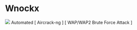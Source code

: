# Wnockx
<img src="/Layvth/wnockx/tree/main/src/banner.PNG"> 
Automated [ Aircrack-ng ] [ WAP/WAP2 Brute Force Attack ]
